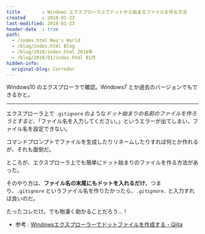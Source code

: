 ```yaml
---
title        : Windows エクスプローラ上でドットから始まるファイルを作る方法
created      : 2018-01-23
last-modified: 2018-01-23
header-date  : true
path:
  - /index.html Neo's World
  - /blog/index.html Blog
  - /blog/2018/index.html 2018年
  - /blog/2018/01/index.html 01月
hidden-info:
  original-blog: Corredor
---
```


Windows10 のエクスプローラで確認。Windows7 とか過去のバージョンでもできるかと。

---

エクスプローラ上で `.gitignore` のような*ドット始まりの名前のファイルを作ろうとすると*、「ファイル名を入力してください。」というエラーが出てしまい、ファイル名を設定できない。

コマンドプロンプトでファイルを生成したりリネームしたりすれば何とか作れるが、それも面倒だ。

ところが、エクスプローラ上でも簡単にドット始まりのファイルを作る方法があった。

そのやり方は、**ファイル名の末尾にもドットを入れるだけ**。つまり、`.gitignore` というファイル名を作りたかったら、*`.gitignore.`* と入力すれば良いのだ。

たったコレだけ。でも物凄く助かることだろう…！

- 参考 : [Windowsエクスプローラーでドットファイルを作成する - Qiita](https://qiita.com/sgur/items/745e0ee02c69b50bf9e5)
